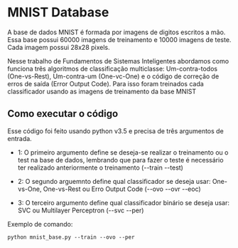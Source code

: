 # MNIST Database

A base de dados MNIST é formada por imagens de digitos escritos a mão. Essa base possui 60000 imagens de treinamento e 10000 imagens de teste. Cada imagem possui 28x28 pixels.

Nesse trabalho de Fundamentos de Sistemas Inteligentes abordamos como funciona três algoritmos de classificação multiclasse: Um-contra-todos (One-vs-Rest), Um-contra-um (One-vc-One) e o código de correção de erros de saída (Error Output Code). Para isso foram treinados cada classificador usando as imagens de treinamento da base MNIST

## Como executar o código

Esse código foi feito usando python v3.5 e precisa de três argumentos de entrada.

* 1: O primeiro argumento define se deseja-se realizar o treinamento ou o test na base de dados, lembrando que para fazer o teste é necessário ter realizado anteriormente o treinamento (--train --test)

* 2: O segundo arguemnto define qual classificador se deseja usar: One-vs-One, One-vs-Rest ou Erro Output Code (--ovo --ovr --eoc)

* 3: O terceiro argumento define qual classificador binário se deseja usar: SVC ou Multilayer Perceptron (--svc --per)

Exemplo de comando:

```
python mnist_base.py --train --ovo --per
```